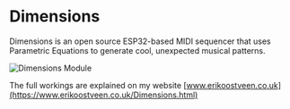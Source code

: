 # Dimensions
Dimensions is an open source ESP32-based MIDI sequencer that uses Parametric Equations to generate cool, unexpected musical patterns.

![Dimensions Module](https://www.erikoostveen.co.uk/assets/img/Dimensions/slide-1.jpg)

The full workings are explained on my website [www.erikoostveen.co.uk](https://www.erikoostveen.co.uk/Dimensions.html)
